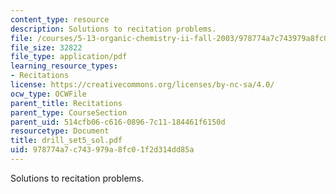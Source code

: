 ```yaml
---
content_type: resource
description: Solutions to recitation problems.
file: /courses/5-13-organic-chemistry-ii-fall-2003/978774a7c743979a8fc01f2d314dd85a_drill_set5_sol.pdf
file_size: 32822
file_type: application/pdf
learning_resource_types:
- Recitations
license: https://creativecommons.org/licenses/by-nc-sa/4.0/
ocw_type: OCWFile
parent_title: Recitations
parent_type: CourseSection
parent_uid: 514cfb06-c616-0896-7c11-184461f6150d
resourcetype: Document
title: drill_set5_sol.pdf
uid: 978774a7-c743-979a-8fc0-1f2d314dd85a
---
```

Solutions to recitation problems.